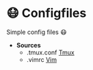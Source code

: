 # :mask: Configfiles

Simple config files :mask:

* **Sources**
    * .tmux.conf [Tmux](https://tmux.github.io/)
    * .vimrc [Vim](http://www.vim.org/)

